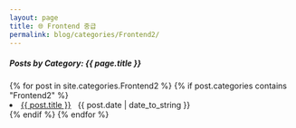 ```yaml
---
layout: page
title: 🌐 Frontend 중급
permalink: blog/categories/Frontend2/
---
```


<h5>Posts by Category: {{ page.title }}</h5>

<div class="card" >
  {% for post in site.categories.Frontend2 %}
    {% if post.categories contains "Frontend2" %}
      <li class="category-posts">
        <a href="{{ post.url }}">{{ post.title }}</a>
        &nbsp;
        <span>{{ post.date | date_to_string }}</span>
      </li>
    {% endif %}
  {% endfor %}
</div>
